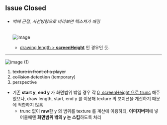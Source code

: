 ## Issue Closed

- ###### 벽에 근접, 사선방향으로 바라보면 텍스쳐가 깨짐

	![image](https://user-images.githubusercontent.com/68891716/149085919-8413facd-2ee3-4d8f-be37-c9a852d38d8f.png)

	- <u>drawing length > **screenHeight**</u> 인 경우인 듯.

------





![image (1)](https://user-images.githubusercontent.com/68891716/149085929-db4b3818-7d9f-4778-ac08-45058e8ca3d5.png)


1. ~~texture in front of a player~~
2. ~~collision detection~~ (temporary)
3. perspective

- 기존 **start y**, **end y** 가 화면범위 밖일 경우 각 <u>0, screenHeight 으로 trunc</u> 해주었으나, draw length, start, end y 를 이용해 texture 의 포지션을 계산하기 때문에 적합하지 않음
	- trunc 없이 **raw**한 y 의 범위를 texture 를 계산에 이용하되, **이미지버퍼**에 넣어줄때엔 **화면범위 밖의 y 는 스킵**하도록 처리

